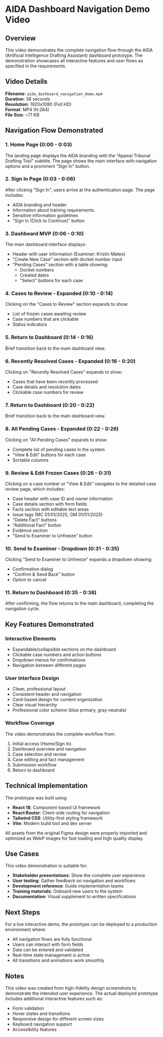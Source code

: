 # AIDA Dashboard Navigation Demo Video

## Overview

This video demonstrates the complete navigation flow through the AIDA (Artificial Intelligence Drafting Assistant) dashboard prototype. The demonstration showcases all interactive features and user flows as specified in the requirements.

## Video Details

**Filename**: `aida_dashboard_navigation_demo.mp4`  
**Duration**: 38 seconds  
**Resolution**: 1920x1080 (Full HD)  
**Format**: MP4 (H.264)  
**File Size**: ~71 KB

## Navigation Flow Demonstrated

### 1. Home Page (0:00 - 0:03)
The landing page displays the AIDA branding with the "Appeal Tribunal Drafting Tool" subtitle. The page shows the main interface with navigation options and a prominent "Sign In" button.

### 2. Sign In Page (0:03 - 0:06)
After clicking "Sign In", users arrive at the authentication page. The page includes:
- AIDA branding and header
- Information about training requirements
- Sensitive information guidelines
- "Sign In (Click to Continue)" button

### 3. Dashboard MVP (0:06 - 0:10)
The main dashboard interface displays:
- Header with user information (Examiner: Kristin Mateo)
- "Create New Case" section with docket number input
- "Pending Cases" section with a table showing:
  - Docket numbers
  - Created dates
  - "Select" buttons for each case

### 4. Cases to Review - Expanded (0:10 - 0:14)
Clicking on the "Cases to Review" section expands to show:
- List of frozen cases awaiting review
- Case numbers that are clickable
- Status indicators

### 5. Return to Dashboard (0:14 - 0:16)
Brief transition back to the main dashboard view.

### 6. Recently Resolved Cases - Expanded (0:16 - 0:20)
Clicking on "Recently Resolved Cases" expands to show:
- Cases that have been recently processed
- Case details and resolution dates
- Clickable case numbers for review

### 7. Return to Dashboard (0:20 - 0:22)
Brief transition back to the main dashboard view.

### 8. All Pending Cases - Expanded (0:22 - 0:26)
Clicking on "All Pending Cases" expands to show:
- Complete list of pending cases in the system
- "View & Edit" buttons for each case
- Sortable columns

### 9. Review & Edit Frozen Cases (0:26 - 0:31)
Clicking on a case number or "View & Edit" navigates to the detailed case review page, which includes:
- Case header with case ID and owner information
- Case details section with form fields
- Facts section with editable text areas
- Issue tags (MC 01/01/2025, GM 01/01/2025)
- "Delete Fact" buttons
- "Additional Fact" button
- Evidence section
- "Send to Examiner to Unfreeze" button

### 10. Send to Examiner - Dropdown (0:31 - 0:35)
Clicking "Send to Examiner to Unfreeze" expands a dropdown showing:
- Confirmation dialog
- "Confirm & Send Back" button
- Option to cancel

### 11. Return to Dashboard (0:35 - 0:38)
After confirming, the flow returns to the main dashboard, completing the navigation cycle.

## Key Features Demonstrated

### Interactive Elements
- Expandable/collapsible sections on the dashboard
- Clickable case numbers and action buttons
- Dropdown menus for confirmations
- Navigation between different pages

### User Interface Design
- Clean, professional layout
- Consistent header and navigation
- Card-based design for content organization
- Clear visual hierarchy
- Professional color scheme (blue primary, gray neutrals)

### Workflow Coverage
The video demonstrates the complete workflow from:
1. Initial access (Home/Sign In)
2. Dashboard overview and navigation
3. Case selection and review
4. Case editing and fact management
5. Submission workflow
6. Return to dashboard

## Technical Implementation

The prototype was built using:
- **React 18**: Component-based UI framework
- **React Router**: Client-side routing for navigation
- **Tailwind CSS**: Utility-first styling framework
- **Vite**: Modern build tool and dev server

All assets from the original Figma design were properly imported and optimized as WebP images for fast loading and high quality display.

## Use Cases

This video demonstration is suitable for:
- **Stakeholder presentations**: Show the complete user experience
- **User testing**: Gather feedback on navigation and workflows
- **Development reference**: Guide implementation teams
- **Training materials**: Onboard new users to the system
- **Documentation**: Visual supplement to written specifications

## Next Steps

For a live interactive demo, the prototype can be deployed to a production environment where:
- All navigation flows are fully functional
- Users can interact with form fields
- Data can be entered and validated
- Real-time state management is active
- All transitions and animations work smoothly

## Notes

This video was created from high-fidelity design screenshots to demonstrate the intended user experience. The actual deployed prototype includes additional interactive features such as:
- Form validation
- Hover states and transitions
- Responsive design for different screen sizes
- Keyboard navigation support
- Accessibility features

